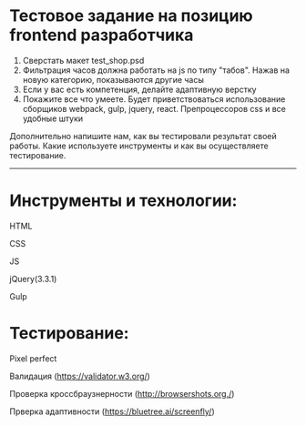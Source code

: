 # Тестовое задание на позицию frontend разработчика


1. Сверстать макет test_shop.psd
2. Фильтрация часов должна работать на js по типу "табов". Нажав на новую категорию, показываются другие часы
3. Если у вас есть компетенция, делайте адаптивную верстку
4. Покажите все что умеете. Будет приветствоваться использование сборщиков webpack, gulp, jquery, react. Препроцессоров css и все удобные штуки

Дополнительно напишите нам, как вы тестировали результат своей работы. Какие используете инструменты и как вы осуществляете тестирование.
________________________

# Инструменты и технологии:

HTML

CSS

JS

jQuery(3.3.1)

Gulp


# Тестирование:

Pixel perfect

Валидация (https://validator.w3.org/)

Проверка кроссбраузнерности (http://browsershots.org./)

Прверка адаптивности (https://bluetree.ai/screenfly/)

